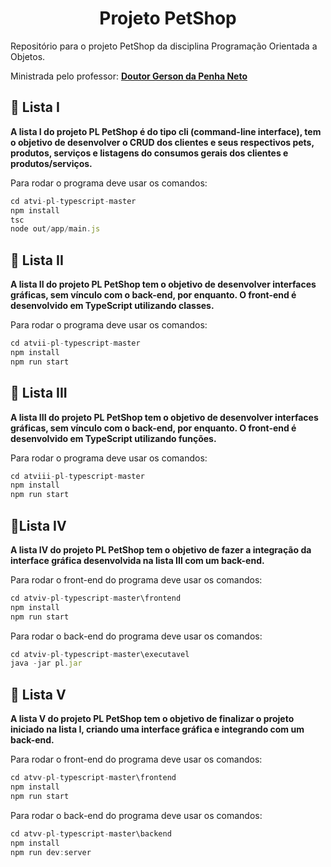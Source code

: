 <h1 align="center"> Projeto PetShop </h1>

Repositório para o projeto PetShop da disciplina Programação Orientada a Objetos.

Ministrada pelo professor: **[Doutor Gerson da Penha Neto](https://github.com/gerson-pn)**

## 📌 Lista I


**A lista I do projeto PL PetShop é do tipo cli (command-line interface), tem o objetivo de desenvolver o CRUD dos clientes e seus respectivos pets, produtos, serviços e listagens do consumos gerais dos clientes e produtos/serviços.**

Para rodar o programa deve usar os comandos:

```jsx
cd atvi-pl-typescript-master
npm install
tsc
node out/app/main.js
```

## 📌 Lista II

**A lista II do projeto PL PetShop tem o objetivo de desenvolver interfaces gráficas, sem vínculo com o back-end, por enquanto. O front-end é desenvolvido em TypeScript utilizando classes.**

Para rodar o programa deve usar os comandos:

```jsx
cd atvii-pl-typescript-master
npm install
npm run start
```

## 📌 **Lista III**

**A lista III do projeto PL PetShop tem o objetivo de desenvolver interfaces gráficas, sem vínculo com o back-end, por enquanto. O front-end é desenvolvido em TypeScript utilizando funções.**

Para rodar o programa deve usar os comandos:

```jsx
cd atviii-pl-typescript-master
npm install
npm run start
```

## 📌Lista IV

**A lista IV do projeto PL PetShop tem o objetivo de fazer a integração da interface gráfica desenvolvida na lista III com um back-end.**

Para rodar o front-end do programa deve usar os comandos:

```jsx
cd atviv-pl-typescript-master\frontend
npm install
npm run start
```

Para rodar o back-end do programa deve usar os comandos:

```jsx
cd atviv-pl-typescript-master\executavel
java -jar pl.jar
```

## 📌 Lista V

**A lista V do projeto PL PetShop tem o objetivo de finalizar o projeto iniciado na lista I, criando uma interface gráfica e integrando com um back-end.**

Para rodar o front-end do programa deve usar os comandos:

```jsx
cd atvv-pl-typescript-master\frontend
npm install
npm run start
```

Para rodar o back-end do programa deve usar os comandos:

```jsx
cd atvv-pl-typescript-master\backend
npm install
npm run dev:server
```
